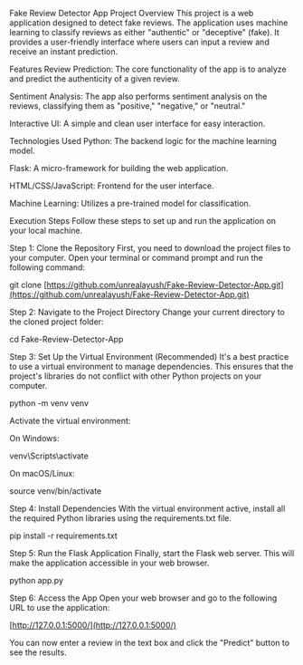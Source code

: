 Fake Review Detector App
Project Overview
This project is a web application designed to detect fake reviews. The application uses machine learning to classify reviews as either "authentic" or "deceptive" (fake). It provides a user-friendly interface where users can input a review and receive an instant prediction.

Features
Review Prediction: The core functionality of the app is to analyze and predict the authenticity of a given review.

Sentiment Analysis: The app also performs sentiment analysis on the reviews, classifying them as "positive," "negative," or "neutral."

Interactive UI: A simple and clean user interface for easy interaction.

Technologies Used
Python: The backend logic for the machine learning model.

Flask: A micro-framework for building the web application.

HTML/CSS/JavaScript: Frontend for the user interface.

Machine Learning: Utilizes a pre-trained model for classification.

Execution Steps
Follow these steps to set up and run the application on your local machine.

Step 1: Clone the Repository
First, you need to download the project files to your computer. Open your terminal or command prompt and run the following command:

git clone [https://github.com/unrealayush/Fake-Review-Detector-App.git](https://github.com/unrealayush/Fake-Review-Detector-App.git)

Step 2: Navigate to the Project Directory
Change your current directory to the cloned project folder:

cd Fake-Review-Detector-App

Step 3: Set Up the Virtual Environment (Recommended)
It's a best practice to use a virtual environment to manage dependencies. This ensures that the project's libraries do not conflict with other Python projects on your computer.

python -m venv venv

Activate the virtual environment:

On Windows:

venv\Scripts\activate

On macOS/Linux:

source venv/bin/activate

Step 4: Install Dependencies
With the virtual environment active, install all the required Python libraries using the requirements.txt file.

pip install -r requirements.txt

Step 5: Run the Flask Application
Finally, start the Flask web server. This will make the application accessible in your web browser.

python app.py

Step 6: Access the App
Open your web browser and go to the following URL to use the application:

[http://127.0.0.1:5000/](http://127.0.0.1:5000/)

You can now enter a review in the text box and click the "Predict" button to see the results.
